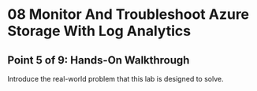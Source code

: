 # 08 Monitor And Troubleshoot Azure Storage With Log Analytics

## Point 5 of 9: Hands-On Walkthrough

Introduce the real-world problem that this lab is designed to solve.
